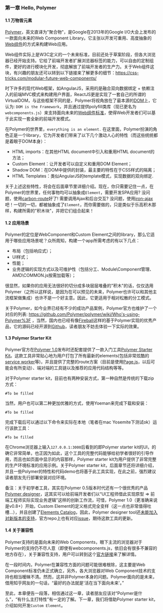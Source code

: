 ### 第一章 Hello, Polymer
#### 1.1 万物皆元素

[Polymer](https://www.polymer-project.org/)，英文直译为"聚合物"，是Google在2013年的Google I/O大会上发布的一款面向未来的Web Component Library。它主张以开发可重用、高度抽象的[Web组件](https://en.wikipedia.org/wiki/Web_Components)的方式来构建Web应用。

Web组件实际上是W3C定义的一个未来标准，目前还处于草案阶段，但各大浏览器已经开始支持。它给了前端开发者扩展浏览器标签的能力，可以自由的定制组件，更好的进行模块化开发，彻底解放了前端开发者的生产力。关于Web组件这块，有兴趣的朋友还可以转到以下链接来了解更多的细节：https://css-tricks.com/modular-future-web-components/

时下许多的现代Web框架，如AngularJS，采用的是融合双向数据绑定 + 依赖注入的前端MVC模式来构建用户界面，ReactJS更是实现了一套自己的所谓的VirtualDOM，与这些框架不同的是，Polymer将视角放在了最本源的[DOM](https://en.wikipedia.org/wiki/Document_Object_Model)上，它认为: `DOM is the Framework`，并且通过提供polyfill类库（现已更名为`webcomponents.js`）来支持面向未来的[Web组件标准](http://webcomponents.org/)，使得Web开发者们可以基于此实现一套全新的前端开发模式。

在Polymer的世界里，`everything is an element.`
在这里面，Polymer扮演的角色正是一个library，它为开发者们带来了以下几个激动人心的特性（而这些统统都是着眼于DOM本身）：

* HTML imports：在其他HTML document中引入和重用HTML document的方法；
* Custom Element：让开发者可以自定义和重用DOM Element；
* Shadow DOM：在DOM中提供的封装，最主要的特性在于CSS样式的隔离；
* HTML Templates：类似AngularJS的template模式，实现数据的双向绑定.

关于上述这些特性，将会在后面章节里详细介绍。现在，你只需要记住一点，在Polymer的世界里，任何事物均可以抽象成`Element`，需要开发SPA应用? 没问题，使用[carbon-route](https://elements.polymer-project.org/elements/carbon-route)好了! 需要调用Ajax和后台交互? 没问题，使用[iron-ajax](https://elements.polymer-project.org/elements/iron-ajax)吧！一切的一切，都被抽象成了`Element`，而你需要做的，只是类似于乐高积木那样，构建所需的"积木块"，并把它们组合起来！

#### 1.2 应用场景

Polymer的定位是WebComponent和Custom Element之间的library，那么它适用于哪些应用场景呢？众所周知，构建一个app所需考虑的有以下几点：

* 布局（包括响应式）；
* UI样式；
* 性能；
* 业务逻辑的实现方式以及可维护性（包括分工、Module\Component管理、AMD\COMMON.js按需加载等）；

很显然，如果你的应用无法很好的切分成多块层层堆叠的"积木"的话，仅仅选用Polymer（之所以这样说，是因为在可以预见的未来，Polymer也许可以和其他主流框架做集成）也许不是一个好主意。因此，它更适用于相对松散的分工模式。

关于Polymer，如今业界已经有不少的成功产品案例，Polymer官方也维护了一个对应的列表:
https://github.com/Polymer/polymer/wiki/Who's-using-Polymer%3F ，当然，国内也已经有像[Fireball](https://www.youtube.com/watch?v=8U9Ojc8Babc)这样的基于Polymer实现的优秀产品，它的源码已经开源到[Github](https://github.com/cocos-creator/deprecated-editor-ui)，读者朋友不妨去体验一下实际的效果。

#### 1.3 Polymer Starter Kit

Polymer官方在[Polymer 1.0](https://developers.googleblog.com/2015/05/polymer-10-released.html)发布时还配套提供了一款入门工具[Polymer Starter Kit](https://developers.google.com/web/tools/polymer-starter-kit/?hl=en)。这款工具非常贴心地为用户打包了所有最新的elements(包括非常炫酷的[service worker](https://github.com/PolymerElements/platinum-sw)等)，并且提供了完整的route方案（目前是使用[Page.js](https://github.com/visionmedia/page.js)，以后可能会有所变动）、端对端的工具链以及推荐的应用代码结构等等。

对于Polymer starter kit，目前也有两种安装方式，第一种自然是传统的下载zip方式：
```
#To be filled
```
当然，用户也可以第二种更加优雅的方式，使用Yoeman来完成下载和安装：
```
#To be filled
```

完成下载后可以通过以下命令来实际在本地（笔者在mac Yosemite下测试ok）运行该款工具：
```
#To be filled
```
在Chrome浏览器上输入`127.0.0.1:3000`后看到的即Polymer starter kit的UI，的确它非常简单，也正因为如此，这个工具的完整代码能够给初学者很好的引导作用，而且也如页面中显示的内容那样，Polymer starter kit为用户提供了非常完整的生产环境标准的应用示例。关于Polymer starter kit，后面章节还将详细介绍，并且一些Polymer的特性和代码demo也将基于此工具实现，在此之前，强烈建议读者朋友先行部署安装对应环境。

备注：关于初学者工具，其实在Polymer 0.5版本时代还有一个很优秀的产品[Polymer designer](https://polymer-designer.appspot.com/)，这其实可以给前端开发者们以“UI工程师借此实现原型 => 前端工程师实际实现业务逻辑”这样的创新工作流，可惜，Polymer 1.0（更准确来说是v0.8+）开始，Custom Element的定义格式完全变样（这一点也非常值得吐槽...），并且创建了[Elements Catalog](https://elements.polymer-project.org/)，因此，Polymer designer tool还[未能加入对新版本的支持](https://github.com/Polymer/designer#status)，官方repo上也有对应[issue](https://github.com/Polymer/designer#status)，期待这款工具的更新。

#### 1.4 关于兼容性

Polymer支持的是面向未来的Web Components，眼下主流的浏览器对于Polymer的支持仍不尽人意（即使有webcomponents.js，依旧会有很多不兼容的地方存在），关于兼容性支持，用户可以转到这个[官方链接](https://www.polymer-project.org/1.0/resources/compatibility.html)来了解详情。

在一段时间内，Polymer在兼容性方面的问题可能很难根除，这主要是Web Component标准仍未正式确立，另外，各大浏览器对Web Component技术的支持也相当暧昧不清。然而，这并非Polymer本身的问题。Polymer面向的是未来，借用知乎网友的一句话，“最好的办法就是'活在当下面向未来'。”

至此，本章便告一段落，相信通过这一章，读者朋友应该对“Polymer是什么”，“有什么主打特性”有一定的了解。下一章，我们将借助Polymer starter kit，介绍如何开发`Custom Element`。
